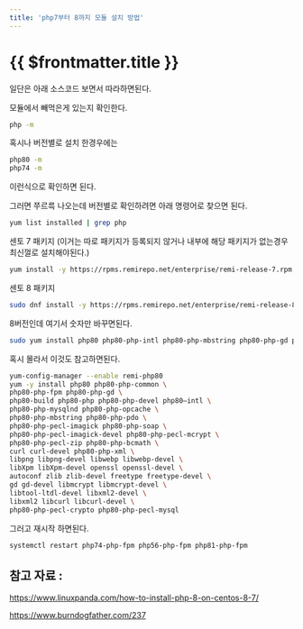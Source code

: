 ```yaml
---
title: 'php7부터 8까지 모듈 설치 방법'
---
```


# {{ $frontmatter.title }}


일단은 아래 소스코드 보면서 따라하면된다.


모듈에서 빼먹은게 있는지 확인한다.

```bash
php -m
```

혹시나 버전별로 설치 한경우에는

```bash
php80 -m
php74 -m
```

이런식으로 확인하면 된다.





그러면 쭈르륵 나오는데 버전별로 확인하려면 아래 명령어로 찾으면 된다.

```bash
yum list installed | grep php
```



센토 7 패키지  (이거는 따로 패키지가 등록되지 않거나 내부에 해당 패키지가 없는경우 최신껄로 설치해야된다.)

```bash
yum install -y https://rpms.remirepo.net/enterprise/remi-release-7.rpm
```

센토 8 패키지

```bash
sudo dnf install -y https://rpms.remirepo.net/enterprise/remi-release-8.rpm
```

8버전인데 여기서 숫자만 바꾸면된다.

```bash
sudo yum install php80 php80-php-intl php80-php-mbstring php80-php-gd php80-php-xml php80-php-imap php80-php-zip php80-php-curl php80-php-json php80-php-ldap php80-php-mysqlnd php80-php-opcache -y
```



혹시 몰라서 이것도 참고하면된다.

```bash
yum-config-manager --enable remi-php80
yum -y install php80 php80-php-common \
php80-php-fpm php80-php-gd \
php80-build php80-php php80-php-devel php80—intl \
php80-php-mysqlnd php80-php-opcache \
php80-php-mbstring php80-php-pdo \
php80-php-pecl-imagick php80-php-soap \
php80-php-pecl-imagick-devel php80-php-pecl-mcrypt \
php80-php-pecl-zip php80-php-bcmath \
curl curl-devel php80-php-xml \
libpng libpng-devel libwebp libwebp-devel \
libXpm libXpm-devel openssl openssl-devel \
autoconf zlib zlib-devel freetype freetype-devel \
gd gd-devel libmcrypt libmcrypt-devel \
libtool-ltdl-devel libxml2-devel \
libxml2 libcurl libcurl-devel \
php80-php-pecl-crypto php80-php-pecl-mysql
```

그러고 재시작 하면된다.

```bash
systemctl restart php74-php-fpm php56-php-fpm php81-php-fpm
```





## 참고 자료 :


https://www.linuxpanda.com/how-to-install-php-8-on-centos-8-7/


https://www.burndogfather.com/237


